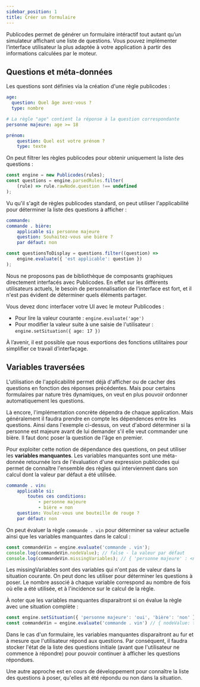 ```yaml
---
sidebar_position: 1
title: Créer un formulaire
---
```


Publicodes permet de générer un formulaire intéractif tout autant qu’un simulateur affichant une liste de questions. Vous pouvez implémenter l’interface utilisateur la plus adaptée à votre application à partir des informations calculées par le moteur.

## Questions et méta-données

Les questions sont définies via la création d'une règle publicodes :

```yaml
age:
  question: Quel âge avez-vous ?
  type: nombre

# La règle "age" contient la réponse à la question correspondante
personne majeure: age >= 18

prénom:
	question: Quel est votre prénom ?
	type: texte
```

On peut filtrer les règles publicodes pour obtenir uniquement la liste des questions :

```js
const engine = new Publicodes(rules);
const questions = engine.parsedRules.filter(
    (rule) => rule.rawNode.question !== undefined
);
```

Vu qu'il s'agit de règles publicodes standard, on peut utiliser l'applicabilité pour déterminer la liste des questions à afficher :

```yaml
commande:
commande . bière:
	applicable si: personne majeure
	question: Souhaitez-vous une bière ?
	par défaut: non
```

```js
const questionsToDisplay = questions.filter((question) =>
    engine.evaluate({ 'est applicable': question })
);
```

<Callout type="caution" title="Composants UI pour afficher un formulaire">

Nous ne proposons pas de bibliothèque de composants graphiques directement interfacés avec Publicodes. En effet sur les différents utilisateurs actuels, le besoin de personnalisation de l'interface est fort, et il n'est pas évident de déterminer quels éléments partager.

Vous devez donc interfacer votre UI avec le moteur Publicodes :

- Pour lire la valeur courante : `engine.evaluate('age')`
- Pour modifier la valeur suite à une saisie de l'utilisateur : `engine.setSituation({ age: 17 })`

À l’avenir, il est possible que nous exportions des fonctions utilitaires pour simplifier ce travail d’interfaçage.
</Callout>

<!-- TODO : parler du typage des règles ou référencer un guide tiers -->

## Variables traversées

L'utilisation de l'applicabilité permet déjà d'afficher ou de cacher des questions en fonction des réponses précédentes. Mais pour certains formulaires par nature très dynamiques, on veut en plus pouvoir ordonner automatiquement les questions.

Là encore, l'implémentation concrète dépendra de chaque application. Mais généralement il faudra prendre en compte les dépendences entre les questions. Ainsi dans l'exemple ci-dessus, on veut d'abord déterminer si la personne est majeure avant de lui demander s'il elle veut commander une bière. Il faut donc poser la question de l'âge en premier.

Pour exploiter cette notion de dépendance des questions, on peut utiliser les **variables manquantes**. Les variables manquantes sont une méta-donnée retournée lors de l'évaluation d'une expression publicodes qui permet de connaître l'ensemble des règles qui interviennent dans son calcul dont la valeur par défaut a été utilisée.

```yaml
commande . vin:
	applicable si:
		toutes ces conditions:
			- personne majeure
			- bière = non
	question: Voulez-vous une bouteille de rouge ?
	par défaut: non
```

On peut évaluer la règle `commande . vin` pour déterminer sa valeur actuelle ainsi que les variables manquantes dans le calcul :

```js
const commandeVin = engine.evaluate('commande . vin');
console.log(commandeVin.nodeValue); // false - la valeur par défaut
console.log(commandeVin.missingVariables); // { 'personne majeure' : <number>, 'bière': <number> }
```

Les missingVariables sont des variables qui n'ont pas de valeur dans la situation courante. On peut donc les utiliser pour déterminer les questions à poser.
Le nombre associé à chaque variable correspond au nombre de fois où elle a été utilisée, et à l'incidence sur le calcul de la règle.

À noter que les variables manquantes disparaitront si on évalue la règle avec une situation complète :

```js
const engine.setSituation({ 'personne majeure': 'oui', 'bière': 'non' })
const commandeVin = engine.evaluate('commande . vin') // { nodeValue: true, missingVariables: {} }
```

<!-- TODO : parler des dépendances statiques engine.rulesDependencies[dottedName] ou référencer un guide tiers sur l’arbre des dépendances -->

<Callout type="info" title="Limites des variables manquantes">

Dans le cas d'un formulaire, les variables manquantes disparaitront au fur et à mesure que l'utilisateur répond aux questions.
Par conséquent, il faudra stocker l'état de la liste des questions initiale (avant que l'utilisateur ne commence à répondre) pour pouvoir continuer à afficher les questions répondues.

Une autre approche est en cours de développement pour connaître la liste des questions à poser, qu'elles ait été répondu ou non dans la situation.

</Callout>

